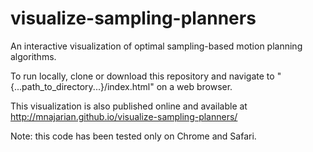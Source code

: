 # visualize-sampling-planners

An interactive visualization of optimal sampling-based motion planning algorithms.

To run locally, clone or download this repository and navigate to "{...path_to_directory...}/index.html" on a web browser. 

This visualization is also published online and available at http://mnajarian.github.io/visualize-sampling-planners/

Note: this code has been tested only on Chrome and Safari.
